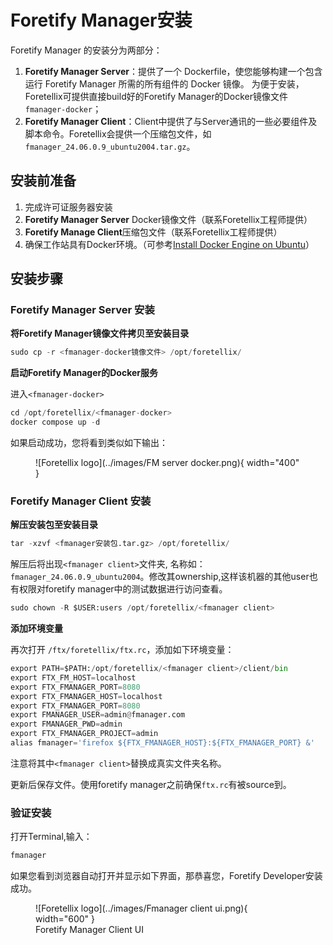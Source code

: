 # Foretify Manager安装

Foretify Manager 的安装分为两部分：

1. **Foretify Manager Server**：提供了一个 Dockerfile，使您能够构建一个包含运行 Foretify Manager 所需的所有组件的 Docker 镜像。
为便于安装，Foretellix可提供直接build好的Foretify Manager的Docker镜像文件 `fmanager-docker`；
2. **Foretify Manager Client**：Client中提供了与Server通讯的一些必要组件及脚本命令。Foretellix会提供一个压缩包文件，如`fmanager_24.06.0.9_ubuntu2004.tar.gz`。

## 安装前准备

1. 完成许可证服务器安装
2. **Foretify Manager Server** Docker镜像文件（联系Foretellix工程师提供）
3. **Foretify Manage Client**压缩包文件（联系Foretellix工程师提供）
4. 确保工作站具有Docker环境。（可参考[Install Docker Engine on Ubuntu](https://docs.docker.com/engine/install/ubuntu/)）


## 安装步骤

### Foretify Manager Server 安装

**将Foretify Manager镜像文件拷贝至安装目录**

``` py
sudo cp -r <fmanager-docker镜像文件> /opt/foretellix/
```

**启动Foretify Manager的Docker服务**

进入`<fmanager-docker>` 

``` py
cd /opt/foretellix/<fmanager-docker>
docker compose up -d
```

如果启动成功，您将看到类似如下输出：

<figure markdown="span">
  ![Foretellix logo](../images/FM server docker.png){ width="400" }
  <!-- <figcaption>Foretify Manager Server启动成功</figcaption> -->
</figure>

### Foretify Manager Client 安装

**解压安装包至安装目录**

``` py
tar -xzvf <fmanager安装包.tar.gz> /opt/foretellix/
```

解压后将出现`<fmanager client>`文件夹, 名称如：`fmanager_24.06.0.9_ubuntu2004`。修改其ownership,这样该机器的其他user也有权限对foretify manager中的测试数据进行访问查看。

``` py
sudo chown -R $USER:users /opt/foretellix/<fmanager client>
```

**添加环境变量**

再次打开 `/ftx/foretellix/ftx.rc`，添加如下环境变量：

``` py
export PATH=$PATH:/opt/foretellix/<fmanager client>/client/bin
export FTX_FM_HOST=localhost
export FTX_FMANAGER_PORT=8080
export FTX_FMANAGER_HOST=localhost
export FTX_FMANAGER_PORT=8080
export FMANAGER_USER=admin@fmanager.com
export FMANAGER_PWD=admin
export FTX_FMANAGER_PROJECT=admin
alias fmanager='firefox ${FTX_FMANAGER_HOST}:${FTX_FMANAGER_PORT} &'
```

注意将其中`<fmanager client>`替换成真实文件夹名称。

更新后保存文件。使用foretify manager之前确保`ftx.rc`有被source到。

### 验证安装

打开Terminal,输入：

``` py
fmanager
```

如果您看到浏览器自动打开并显示如下界面，那恭喜您，Foretify Developer安装成功。

<figure markdown="span">
  ![Foretellix logo](../images/Fmanager client ui.png){ width="600" }
  <figcaption>Foretify Manager Client UI</figcaption>
</figure>